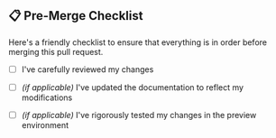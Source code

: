 ## :clipboard: Pre-Merge Checklist

Here's a friendly checklist to ensure that everything is in order before merging this pull request.

- [ ] I've carefully reviewed my changes

- [ ] _(if applicable)_ I've updated the documentation to reflect my modifications

- [ ] _(if applicable)_ I've rigorously tested my changes in the preview environment
